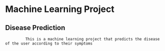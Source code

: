 # Machine Learning Project
## Disease Prediction
             This is a machine learning project that predicts the disease of the user according to their symptoms
             
